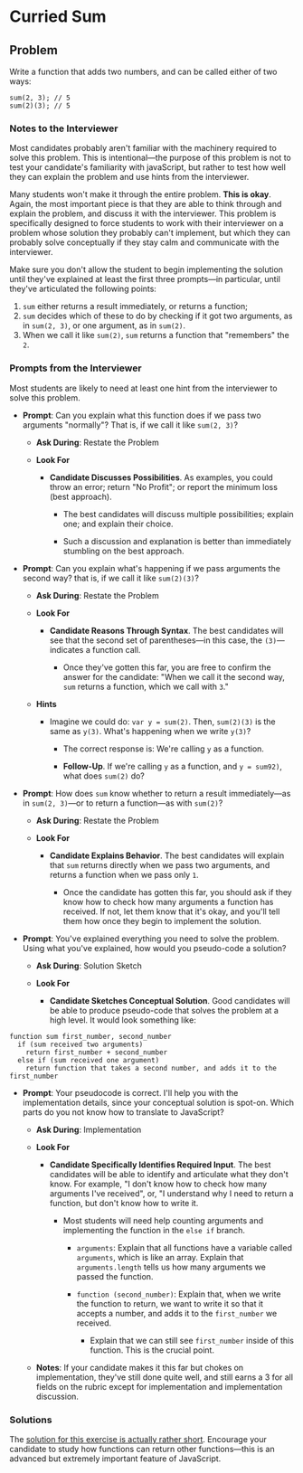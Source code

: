 # Curried Sum

## Problem

Write a function that adds two numbers, and can be called either of two ways:

```
sum(2, 3); // 5
sum(2)(3); // 5
```

### Notes to the Interviewer

Most candidates probably aren't familiar with the machinery required to solve this problem. This is intentional—the purpose of this problem is not to test your candidate's familiarity with javaScript, but rather to test how well they can explain the problem and use hints from the interviewer.

Many students won't make it through the entire problem. **This is okay**. Again, the most important piece is that they are able to think through and explain the problem, and discuss it with the interviewer. This problem is specifically designed to force students to work with their interviewer on a problem whose solution they probably can't implement, but which they can probably solve conceptually if they stay calm and communicate with the interviewer.

Make sure you don't allow the student to begin implementing the solution until they've explained at least the first three prompts—in particular, until they've articulated the following points:

1. `sum` either returns a result immediately, or returns a function;
2. `sum` decides which of these to do by checking if it got two arguments, as in `sum(2, 3)`, or one argument, as in `sum(2)`.
3. When we call it like `sum(2)`, `sum` returns a function that "remembers" the `2`.

### Prompts from the Interviewer

Most students are likely to need at least one hint from the interviewer to solve this problem.

* **Prompt**: Can you explain what this function does if we pass two arguments "normally"? That is, if we call it like `sum(2, 3)`?

  * **Ask During**: Restate the Problem

  * **Look For**

    * **Candidate Discusses Possibilities**. As examples, you could throw an error; return "No Profit"; or report the minimum loss (best approach).

      * The best candidates will discuss multiple possibilities; explain one; and explain their choice.

      * Such a discussion and explanation is better than immediately stumbling on the best approach.

* **Prompt**: Can you explain what's happening if we pass arguments the second way? that is, if we call it like `sum(2)(3)`?

  * **Ask During**: Restate the Problem

  * **Look For**

    * **Candidate Reasons Through Syntax**. The best candidates will see that the second set of parentheses—in this case, the `(3)`—indicates a function call.

      * Once they've gotten this far, you are free to confirm the answer for the candidate: "When we call it the second way, `sum` returns a function, which we call with `3`."

  * **Hints**

    * Imagine we could do: `var y = sum(2)`. Then, `sum(2)(3)` is the same as `y(3)`. What's happening when we write `y(3)`?

      * The correct response is: We're calling `y` as a function.

      * **Follow-Up**. If we're calling `y` as a function, and `y = sum92)`, what does `sum(2)` do?

* **Prompt**: How does `sum` know whether to return a result immediately—as in `sum(2, 3)`—or to return a function—as with `sum(2)`?

  * **Ask During**: Restate the Problem

  * **Look For**

    * **Candidate Explains Behavior**. The best candidates will explain that `sum` returns directly when we pass two arguments, and returns a function when we pass only `1`.

      * Once the candidate has gotten this far, you should ask if they know how to check how many arguments a function has received. If not, let them know that it's okay, and you'll tell them how once they begin to implement the solution.

* **Prompt**: You've explained everything you need to solve the problem. Using what you've explained, how would you pseudo-code a solution?

  * **Ask During**: Solution Sketch

  * **Look For**

    * **Candidate Sketches Conceptual Solution**. Good candidates will be able to produce pseudo-code that solves the problem at a high level. It would look something like:


```
function sum first_number, second_number
  if (sum received two arguments)
    return first_number + second_number
  else if (sum received one argument)
    return function that takes a second number, and adds it to the first_number
```

* **Prompt**: Your pseudocode is correct. I'll help you with the implementation details, since your conceptual solution is spot-on. Which parts do you not know how to translate to JavaScript?

  * **Ask During**: Implementation

  * **Look For**

    * **Candidate Specifically Identifies Required Input**. The best candidates will be able to identify and articulate what they don't know. For example, "I don't know how to check how many arguments I've received", or, "I understand why I need to return a function, but don't know how to write it.

      * Most students will need help counting arguments and implementing the function in the `else if` branch.

        * `arguments`: Explain that all functions have a variable called `arguments`, which is like an array. Explain that `arguments.length` tells us how many arguments we passed the function.

        * `function (second_number)`: Explain that, when we write the function to return, we want to write it so that it accepts a number, and adds it to the `first_number` we received.

          * Explain that we can still see `first_number` inside of this function. This is the crucial point.

  * **Notes**: If your candidate makes it this far but chokes on implementation, they've still done quite well, and still earns a 3 for all fields on the rubric except for implementation and implementation discussion.

### Solutions

The [solution for this exercise is actually rather short](Solved/sum.js). Encourage your candidate to study how functions can return other functions—this is an advanced but extremely important feature of JavaScript.
